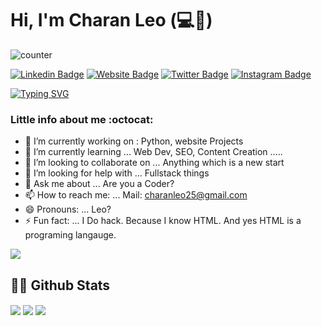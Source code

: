 # Hi, I'm Charan Leo (:computer::beer:)

![counter](https://enn1pyav5hvt0a.m.pipedream.net)



[![Linkedin Badge](https://img.shields.io/badge/-LinkedIn-0e76a8?style=flat-square&logo=Linkedin&logoColor=white)](https://linkedin.com/in/cleo25)
[![Website Badge](https://img.shields.io/badge/Website-3b5998?style=flat-square&logo=google-chrome&logoColor=white)](https://charanleo25.github.io/)
[![Twitter Badge](https://img.shields.io/badge/-Twitter-00acee?style=flat-square&logo=Twitter&logoColor=white)](https://twitter.com/charanleo25)
[![Instagram Badge](https://img.shields.io/badge/-Instagram-e4405f?style=flat-square&logo=Instagram&logoColor=white)](https://instagram.com/c.leo25/)
<!-- [![Medium Badge](https://img.shields.io/badge/Medium-12100E?style=flat-square&logo=Medium&logoColor=white)](https://medium.com/@me)  -->

[![Typing SVG](https://readme-typing-svg.herokuapp.com?font=comfortaa&color=%23F77B93&size=25&height=40&lines=Nice+to+e-meet+you!;I'm+a+Software+Engineer;Tech+and+Travel+Blogger;and+a+homemade+chef%3F)](https://git.io/typing-svg)

### Little info about me :octocat:

- 🔭 I’m currently working on : Python, website Projects
- 🌱 I’m currently learning ... Web Dev, SEO, Content Creation .....
- 👯 I’m looking to collaborate on ... Anything which is a new start
- 🤔 I’m looking for help with ... Fullstack things
- 💬 Ask me about ... Are you a Coder?
- 📫 How to reach me: ... Mail: charanleo25@gmail.com
- 😄 Pronouns: ... Leo?
- ⚡ Fun fact: ... I Do hack. Because I know HTML. And yes HTML is a programing langauge.

<!-- <a href="https://app.daily.dev/cleo25"><img src="https://api.daily.dev/devcards/c7087bcbdf7844d28d3e74e2da673295.png?r=zda" width="200" align="right" alt="Charan Leo's Dev Card"/></a> -->

<p align="left">
  <img src="https://quotes-github-readme.vercel.app/api?type=horizontal&theme=light)](https://github.com/piyushsuthar/github-readme-quotes" />
</p>
 


## 👨‍💻 Github Stats

<img align="center" src="https://github-readme-stats.vercel.app/api?username=charanleo25&show_icons=true&theme=dracula" />

<img align="center" src="https://github-readme-stats.vercel.app/api/top-langs/?username=charanleo25&layout=compact" />


<img align="center" src="https://camo.githubusercontent.com/c1ae10a8787aa4a8e7d434ff7ecb5d47695e1c7c7fee85253fb6b54f260eef95/68747470733a2f2f63617073756c652d72656e6465722e76657263656c2e6170702f6170693f747970653d776176696e6726636f6c6f723d6772616469656e74266865696768743d3131302673656374696f6e3d666f6f74657226616e696d6174696f6e3d7477696e6b6c696e67" />

